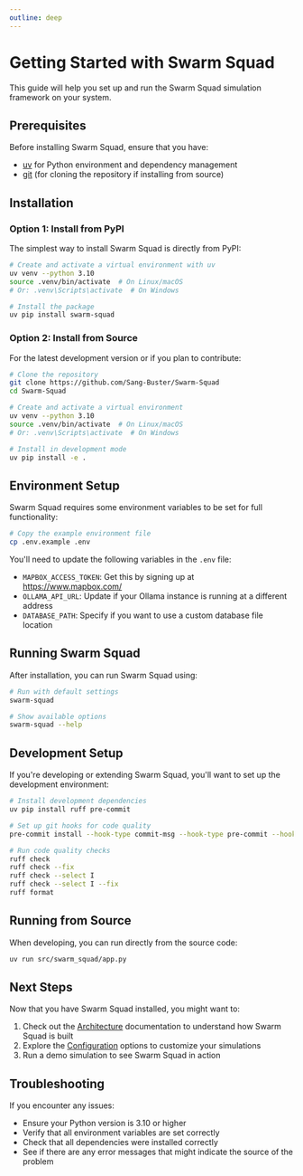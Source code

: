 ```yaml
---
outline: deep
---
```


# Getting Started with Swarm Squad

This guide will help you set up and run the Swarm Squad simulation framework on your system.

## Prerequisites

Before installing Swarm Squad, ensure that you have:

- [uv](https://docs.astral.sh/uv/getting-started/installation/) for Python environment and dependency management
- [git](https://git-scm.com/downloads) (for cloning the repository if installing from source)

## Installation

### Option 1: Install from PyPI

The simplest way to install Swarm Squad is directly from PyPI:

```bash
# Create and activate a virtual environment with uv
uv venv --python 3.10
source .venv/bin/activate  # On Linux/macOS
# Or: .venv\Scripts\activate  # On Windows

# Install the package
uv pip install swarm-squad
```

### Option 2: Install from Source

For the latest development version or if you plan to contribute:

```bash
# Clone the repository
git clone https://github.com/Sang-Buster/Swarm-Squad
cd Swarm-Squad

# Create and activate a virtual environment
uv venv --python 3.10
source .venv/bin/activate  # On Linux/macOS
# Or: .venv\Scripts\activate  # On Windows

# Install in development mode
uv pip install -e .
```

## Environment Setup

Swarm Squad requires some environment variables to be set for full functionality:

```bash
# Copy the example environment file
cp .env.example .env
```

You'll need to update the following variables in the `.env` file:

- `MAPBOX_ACCESS_TOKEN`: Get this by signing up at https://www.mapbox.com/
- `OLLAMA_API_URL`: Update if your Ollama instance is running at a different address
- `DATABASE_PATH`: Specify if you want to use a custom database file location

## Running Swarm Squad

After installation, you can run Swarm Squad using:

```bash
# Run with default settings
swarm-squad

# Show available options
swarm-squad --help
```

## Development Setup

If you're developing or extending Swarm Squad, you'll want to set up the development environment:

```bash
# Install development dependencies
uv pip install ruff pre-commit

# Set up git hooks for code quality
pre-commit install --hook-type commit-msg --hook-type pre-commit --hook-type pre-push

# Run code quality checks
ruff check
ruff check --fix
ruff check --select I
ruff check --select I --fix
ruff format
```

## Running from Source

When developing, you can run directly from the source code:

```bash
uv run src/swarm_squad/app.py
```

## Next Steps

Now that you have Swarm Squad installed, you might want to:

1. Check out the [Architecture](./architecture.md) documentation to understand how Swarm Squad is built
2. Explore the [Configuration](./configuration.md) options to customize your simulations
3. Run a demo simulation to see Swarm Squad in action

## Troubleshooting

If you encounter any issues:

- Ensure your Python version is 3.10 or higher
- Verify that all environment variables are set correctly
- Check that all dependencies were installed correctly
- See if there are any error messages that might indicate the source of the problem
